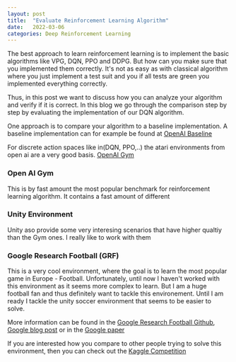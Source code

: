 ```yaml
---
layout: post
title:  "Evaluate Reinforcement Learning Algorithm"
date:   2022-03-06
categories: Deep Reinforcement Learning
---
```


The best approach to learn reinforcement learning is to implement the basic algorithms like VPG, DQN, PPO and DDPG. But how can you make sure that you implemented them correctly. It's not
as easy as with classical algorithm where you just implement a test suit and you if all tests are green you implemented everything correctly.

Thus, in this post we want to discuss how you can analyze your algorithm and verify if it is correct. In this blog we go through the comparison step by step by evaluating the implementation of our DQN algorithm.

One approach is to compare your algorithm to a baseline implementation. A baseline implementation can for example be found at [OpenAI Baseline](https://github.com/openai/baselines)

For discrete action spaces like in(DQN, PPO,..) the atari environments from open ai are a very good basis. [OpenAI Gym](https://gym.openai.com/)


### Open AI Gym
This is by fast amount the most popular benchmark for reinforcement learning algorithm. It contains a fast amount of different


### Unity Environment
Unity aso provide some very interesing scenarios that have higher qualtiy than the Gym ones. I really like to work with them

### Google Research Football (GRF)
This is a very cool environment, where the goal is to learn the most popular game in Europe - Football. Unfortunately, until now I haven't worked with this environment as it seems more complex to learn. But I am a huge football fan and thus definitely want to tackle this environement. Until I am ready I tackle the unity soccer environment that seems to be easier to solve.

More information can be found in the [Google Research Football Github](https://github.com/google-research/football), [Google blog post](https://ai.googleblog.com/2019/06/introducing-google-research-football.html) or in the [Google paper](https://arxiv.org/pdf/1907.11180.pdf)


If you are interested how you compare to other people trying to solve this environment, then you can check out the [Kaggle Competition ](https://www.kaggle.com/c/google-football/overview/training-rl-agents)


